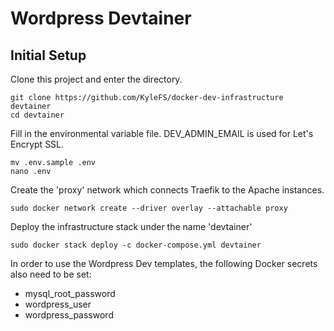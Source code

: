 # Wordpress Devtainer

## Initial Setup

Clone this project and enter the directory.
```
git clone https://github.com/KyleFS/docker-dev-infrastructure devtainer
cd devtainer
```

Fill in the environmental variable file. DEV_ADMIN_EMAIL is used for Let's Encrypt SSL.
```
mv .env.sample .env
nano .env
```

Create the 'proxy' network which connects Traefik to the Apache instances.
```
sudo docker network create --driver overlay --attachable proxy
```
Deploy the infrastructure stack under the name 'devtainer'
```
sudo docker stack deploy -c docker-compose.yml devtainer
```

In order to use the Wordpress Dev templates, the following Docker secrets also need to be set:
- mysql_root_password
- wordpress_user
- wordpress_password
